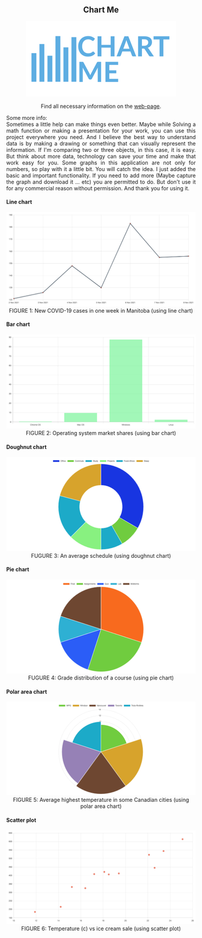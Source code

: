 <h2 align="center">Chart Me</h2>
<div align="center">
  <a href="https://jayedrafiprojects.github.io/chart-me/"><img src="web/images/logo.png"></a>
  <p>Find all necessary information on the <a href="https://jayedrafiprojects.github.io/chart-me/">web-page</a>.</p>
  <p align="justify">Some more info:<br/>
    Sometimes a little help can make things even better. Maybe while Solving a math function or making a presentation for your work,
    you can use this project everywhere you need. And I believe the best way to understand data is by making a drawing or something that can visually represent the information. 
    If I'm comparing two or three objects, in this case, it is easy. But think about more data, technology can save your time and make that work easy for you.
    Some graphs in this application are not only for numbers, so play with it a little bit. You will catch the idea. I just added the basic and important functionality.
    If you need to add more (Maybe capture the graph and download it ... etc) you are permitted to do. But don't use it for any commercial reason without permission. 
    And thank you for using it.</p>
</div>
<h4>Line chart</h4>
<p align="center"><img src="https://github.com/JayedRafiProjects/chart-me/blob/main/web/images/new_covid_1week_mb.png">
  <br/>FIGURE 1: New COVID-19 cases in one week in Manitoba (using line chart)</p>
<h4>Bar chart</h4>
<p align="center"><img src="https://github.com/JayedRafiProjects/chart-me/blob/main/web/images/os_market_share.png">
  <br/>FIGURE 2: Operating system market shares (using bar chart)</p>
<h4>Doughnut chart</h4>
<p align="center"><img src="https://github.com/JayedRafiProjects/chart-me/blob/main/web/images/avg_day.png">
  <br/>FUGURE 3: An average schedule (using doughnut chart)</p>
<h4>Pie chart</h4>
<p align="center"><img src="https://github.com/JayedRafiProjects/chart-me/blob/main/web/images/grade_distribution.png">
  <br/>FUGURE 4: Grade distribution of a course (using pie chart)</p>
<h4>Polar area chart</h4>
<p align="center"><img src="https://github.com/JayedRafiProjects/chart-me/blob/main/web/images/avg_hi_tem_can_city.png">
  <br/>FIGURE 5: Average highest temperature in some Canadian cities (using polar area chart)</p>
<h4>Scatter plot</h4>
<p align="center"><img src="https://github.com/JayedRafiProjects/chart-me/blob/main/web/images/temp_x_icecream_sale.png">
  <br/>FIGURE 6: Temperature (c) vs ice cream sale (using scatter plot)</p>
